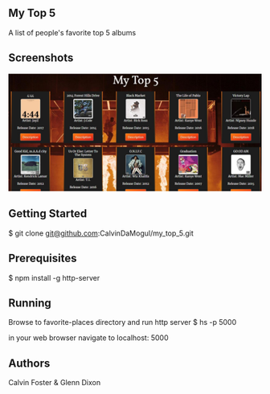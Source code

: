 ## My Top 5
A list of people's favorite top 5 albums

## Screenshots 
![select screenshot folder](https://raw.githubusercontent.com/CalvinDaMogul/my_top_5/master/img/Top_5_Img.JPG)

## Getting Started 
$ git clone git@github.com:CalvinDaMogul/my_top_5.git

## Prerequisites
$ npm install -g http-server

## Running 
Browse to favorite-places directory and run http server 
$ hs -p 5000

in your web browser navigate to localhost: 5000

## Authors
Calvin Foster &
Glenn Dixon
